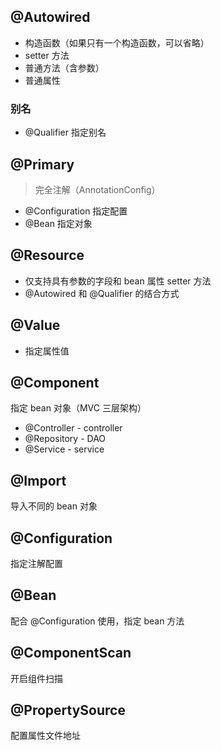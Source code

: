 ## @Autowired

- 构造函数（如果只有一个构造函数，可以省略）
- setter 方法
- 普通方法（含参数）
- 普通属性
### 别名

- @Qualifier 指定别名
## @Primary

> 完全注解（AnnotationConfig）

- @Configuration 指定配置
- @Bean 指定对象
## @Resource

- 仅支持具有参数的字段和 bean 属性 setter 方法
- @Autowired 和 @Qualifier 的结合方式
## @Value

- 指定属性值
## @Component

指定 bean 对象（MVC 三层架构）

- @Controller - controller
- @Repository - DAO
- @Service - service
## @Import

导入不同的 bean 对象
## @Configuration

指定注解配置
## @Bean

配合 @Configuration 使用，指定 bean 方法
## @ComponentScan

开启组件扫描
## @PropertySource

配置属性文件地址